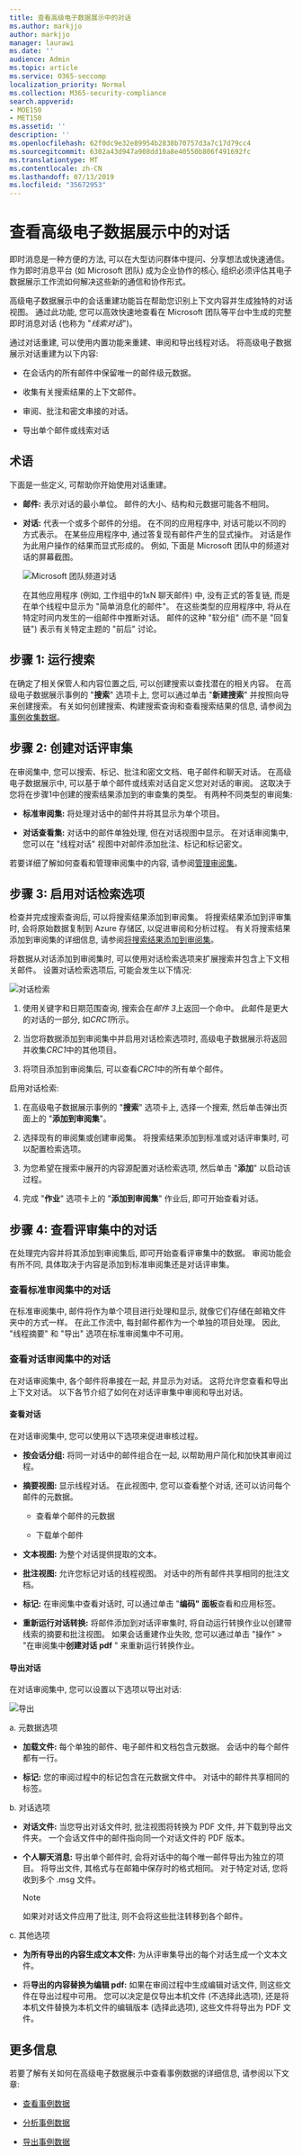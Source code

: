 ```yaml
---
title: 查看高级电子数据展示中的对话
ms.author: markjjo
author: markjjo
manager: laurawi
ms.date: ''
audience: Admin
ms.topic: article
ms.service: O365-seccomp
localization_priority: Normal
ms.collection: M365-security-compliance
search.appverid:
- MOE150
- MET150
ms.assetid: ''
description: ''
ms.openlocfilehash: 62f0dc9e32e89954b2838b70757d3a7c17d79cc4
ms.sourcegitcommit: 6302a43d947a908dd10a8e40550b806f491692fc
ms.translationtype: MT
ms.contentlocale: zh-CN
ms.lasthandoff: 07/13/2019
ms.locfileid: "35672953"
---
```

# <a name="review-conversations-in-advanced-ediscovery"></a>查看高级电子数据展示中的对话 

即时消息是一种方便的方法, 可以在大型访问群体中提问、分享想法或快速通信。 作为即时消息平台 (如 Microsoft 团队) 成为企业协作的核心, 组织必须评估其电子数据展示工作流如何解决这些新的通信和协作形式。 

高级电子数据展示中的会话重建功能旨在帮助您识别上下文内容并生成独特的对话视图。 通过此功能, 您可以高效快速地查看在 Microsoft 团队等平台中生成的完整即时消息对话 (也称为 "*线索对话*")。

通过对话重建, 可以使用内置功能来重建、审阅和导出线程对话。 将高级电子数据展示对话重建为以下内容:

- 在会话内的所有邮件中保留唯一的邮件级元数据。

- 收集有关搜索结果的上下文邮件。

- 审阅、批注和密文串接的对话。

- 导出单个邮件或线索对话

## <a name="terminology"></a>术语

下面是一些定义, 可帮助你开始使用对话重建。

- **邮件:** 表示对话的最小单位。 邮件的大小、结构和元数据可能各不相同。 

- **对话:** 代表一个或多个邮件的分组。 在不同的应用程序中, 对话可能以不同的方式表示。 在某些应用程序中, 通过答复现有邮件产生的显式操作。 对话是作为此用户操作的结果而显式形成的。 例如, 下面是 Microsoft 团队中的频道对话的屏幕截图。

   ![Microsoft 团队频道对话](../media/threadedchat.png)

   在其他应用程序 (例如, 工作组中的1xN 聊天邮件) 中, 没有正式的答复链, 而是在单个线程中显示为 "简单消息化的邮件"。 在这些类型的应用程序中, 将从在特定时间内发生的一组邮件中推断对话。 邮件的这种 "软分组" (而不是 "回复链") 表示有关特定主题的 "前后" 讨论。 

## <a name="step-1-run-a-search"></a>步骤 1: 运行搜索

在确定了相关保管人和内容位置之后, 可以创建搜索以查找潜在的相关内容。 在高级电子数据展示事例的 "**搜索**" 选项卡上, 您可以通过单击 "**新建搜索**" 并按照向导来创建搜索。 有关如何创建搜索、构建搜索查询和查看搜索结果的信息, 请参阅[为事例收集数据](create-search-to-collect-data.md)。

## <a name="step-2-create-a-conversation-review-set"></a>步骤 2: 创建对话评审集

在审阅集中, 您可以搜索、标记、批注和密文文档、电子邮件和聊天对话。 在高级电子数据展示中, 可以基于单个邮件或线索对话自定义您对对话的审阅。 这取决于您将在步骤1中创建的搜索结果添加到的审查集的类型。 有两种不同类型的审阅集: 
  
  - **标准审阅集:** 将处理对话中的邮件并将其显示为单个项目。 
  
  -  **对话查看集:** 对话中的邮件单独处理, 但在对话视图中显示。 在对话审阅集中, 您可以在 "线程对话" 视图中对邮件添加批注、标记和标记密文。 

若要详细了解如何查看和管理审阅集中的内容, 请参阅[管理审阅集](managing-review-sets.md)。 

## <a name="step-3-enable-conversation-retrieval-options"></a>步骤 3: 启用对话检索选项

检查并完成搜索查询后, 可以将搜索结果添加到审阅集。 将搜索结果添加到评审集时, 会将原始数据复制到 Azure 存储区, 以促进审阅和分析过程。 有关将搜索结果添加到审阅集的详细信息, 请参阅[将搜索结果添加到审阅集](add-data-to-review-set.md)。 

将数据从对话添加到审阅集时, 可以使用对话检索选项来扩展搜索并包含上下文相关邮件。 设置对话检索选项后, 可能会发生以下情况:

  ![对话检索](../media/messagesandconversations.png)
  
1. 使用关键字和日期范围查询, 搜索会在*邮件 3*上返回一个命中。 此邮件是更大的对话的一部分, 如*CRC1*所示。 
  
2. 当您将数据添加到审阅集中并启用对话检索选项时, 高级电子数据展示将返回并收集*CRC1*中的其他项目。 
  
3. 将项目添加到审阅集后, 可以查看*CRC1*中的所有单个邮件。 



启用对话检索:
  
1. 在高级电子数据展示事例的 "**搜索**" 选项卡上, 选择一个搜索, 然后单击弹出页面上的 "**添加到审阅集**"。
  
2. 选择现有的审阅集或创建审阅集。 将搜索结果添加到标准或对话评审集时, 可以配置检索选项。
  
3. 为您希望在搜索中展开的内容源配置对话检索选项, 然后单击 "**添加**" 以启动该过程。  
  
4. 完成 "**作业**" 选项卡上的 "**添加到审阅集**" 作业后, 即可开始查看对话。

## <a name="step-4-review-conversations-in-the-review-set"></a>步骤 4: 查看评审集中的对话

在处理完内容并将其添加到审阅集后, 即可开始查看评审集中的数据。 审阅功能会有所不同, 具体取决于内容是添加到标准审阅集还是对话评审集。 

### <a name="reviewing-conversations-in-a-standard-review-set"></a>查看标准审阅集中的对话

在标准审阅集中, 邮件将作为单个项目进行处理和显示, 就像它们存储在邮箱文件夹中的方式一样。 在此工作流中, 每封邮件都作为一个单独的项目处理。 因此, "线程摘要" 和 "导出" 选项在标准审阅集中不可用。 

### <a name="reviewing-conversations-in-a-conversation-review-set"></a>查看对话审阅集中的对话

在对话审阅集中, 各个邮件将串接在一起, 并显示为对话。 这将允许您查看和导出上下文对话。 以下各节介绍了如何在对话评审集中审阅和导出对话。

#### <a name="reviewing-conversations"></a>查看对话

在对话审阅集中, 您可以使用以下选项来促进审核过程。

- **按会话分组:** 将同一对话中的邮件组合在一起, 以帮助用户简化和加快其审阅过程。 

- **摘要视图:** 显示线程对话。 在此视图中, 您可以查看整个对话, 还可以访问每个邮件的元数据。  
  
   - 查看单个邮件的元数据
   
   - 下载单个邮件

- **文本视图:** 为整个对话提供提取的文本。 

- **批注视图:** 允许您标记对话的线程视图。 对话中的所有邮件共享相同的批注文档。

- **标记:** 在审阅集中查看对话时, 可以通过单击 "**编码" 面板**查看和应用标签。

- **重新运行对话转换:** 将邮件添加到对话评审集时, 将自动运行转换作业以创建带线索的摘要和批注视图。 如果会话重建作业失败, 您可以通过单击 "操作" > "在审阅集中**创建对话 pdf** " 来重新运行转换作业。


#### <a name="exporting-conversations"></a>导出对话

在对话审阅集中, 您可以设置以下选项以导出对话:

![导出](../media/export.png)

a. 元数据选项

   - **加载文件:** 每个单独的邮件、电子邮件和文档包含元数据。 会话中的每个邮件都有一行。 

   - **标记:** 您的审阅过程中的标记包含在元数据文件中。 对话中的邮件共享相同的标签。 

b. 对话选项
  
   - **对话文件:** 当您导出对话文件时, 批注视图将转换为 PDF 文件, 并下载到导出文件夹。 一个会话文件中的邮件指向同一个对话文件的 PDF 版本。  
  
   - **个人聊天消息:** 导出单个邮件时, 会将对话中的每个唯一邮件导出为独立的项目。 将导出文件, 其格式与在邮箱中保存时的格式相同。 对于特定对话, 您将收到多个 .msg 文件。 

     >[!NOTE]
     > 如果对对话文件应用了批注, 则不会将这些批注转移到各个邮件。 

c. 其他选项

   - **为所有导出的内容生成文本文件:** 为从评审集导出的每个对话生成一个文本文件。 

   - 将**导出的内容替换为编辑 pdf:** 如果在审阅过程中生成编辑对话文件, 则这些文件在导出过程中可用。 您可以决定是仅导出本机文件 (不选择此选项), 还是将本机文件替换为本机文件的编辑版本 (选择此选项), 这些文件将导出为 PDF 文件。

## <a name="more-information"></a>更多信息

若要了解有关如何在高级电子数据展示中查看事例数据的详细信息, 请参阅以下文章:

- [查看事例数据](view-documents-in-review-set.md) 

- [分析事例数据](analyzing-data-in-review-set.md)

- [导出事例数据](exporting-data-ediscover20.md)
